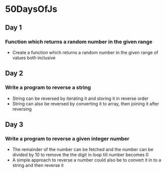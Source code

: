 # 50DaysOfJs

## Day 1
### Function which returns a random number in the given range
* Create a function which returns a random number in the given range of values both inclusive

## Day 2
### Write a program to reverse a string
* String can be reversed by iterating it and storing it in reverse order
* String can also be reversed by converting it to array, then joining it after reversing

## Day 3
### Write a program to reverse a given integer number
* The remainder of the number can be fetched and the number can be divided by 10 to remove the the digit in loop till number becomes 0
* A simple approach to reverse a number could also be to convert it in to a string and then reverse it




